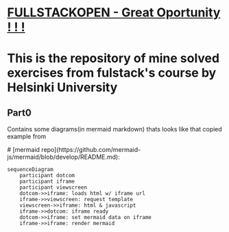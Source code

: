 # [FULLSTACKOPEN - Great Oportunity ! ! !](https://fullstackopen.com/en/)
<h1>This is the repository of mine solved exercises from fulstack's course by Helsinki University </h1>
<h2>Part0</h2>
<p>Contains some diagrams(in mermaid markdown) thats looks like that copied example from </p> # [mermaid repo](https://github.com/mermaid-js/mermaid/blob/develop/README.md):

```mermaid
sequenceDiagram
    participant dotcom
    participant iframe
    participant viewscreen
    dotcom->>iframe: loads html w/ iframe url
    iframe->>viewscreen: request template
    viewscreen->>iframe: html & javascript
    iframe->>dotcom: iframe ready
    dotcom->>iframe: set mermaid data on iframe
    iframe->>iframe: render mermaid
```

